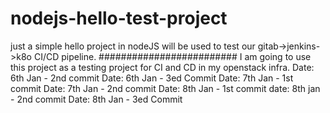 # nodejs-hello-test-project
just a simple hello project in nodeJS will be used to test our gitab->jenkins->k8o CI/CD pipeline.
#########################
I am going to use this project as a testing project for CI and CD in my openstack infra.
Date: 6th Jan - 2nd commit
Date: 6th Jan - 3ed Commit
Date: 7th Jan - 1st commit
Date: 7th Jan - 2nd commit
Date: 8th Jan - 1st commit
date: 8th jan - 2nd commit
Date: 8th Jan - 3ed Commit
